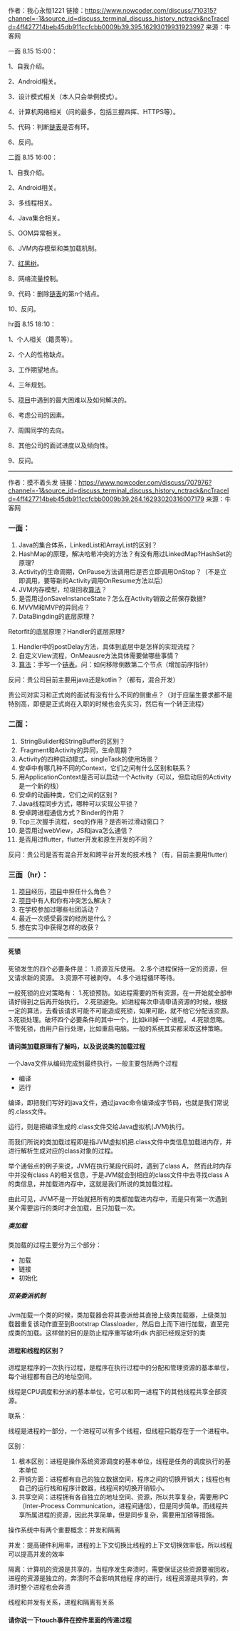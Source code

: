 作者：我心永恒1221
链接：https://www.nowcoder.com/discuss/710315?channel=-1&source_id=discuss_terminal_discuss_history_nctrack&ncTraceId=4ff427714beb45db911ccfcbb0009b39.395.16293019931923997
来源：牛客网



一面 8.15 15:00： 

  1、自我介绍。 

  2、Android相关。 

  3、设计模式相关（本人只会单例模式）。 

  4、计算机网络相关（问的最多，包括三握四挥、HTTPS等）。 

  5、代码：判断[链表]()是否有环。 

  6、反问。 

  


  二面 8.15 16:00： 

  1、自我介绍。 

  2、Android相关。 

  3、多线程相关。 

  4、Java集合相关。 

  5、OOM异常相关。 

  6、JVM内存模型和类加载机制。 

  7、[红黑树]()。 

  8、网络流量控制。 

  9、代码：删除[链表]()的第n个结点。 

  10、反问。 

  


  hr面 8.15 18:10： 

  1、个人相关（籍贯等）。 

  2、个人的性格缺点。 

  3、工作期望地点。 

  4、三年规划。 

  5、[项目]()中遇到的最大困难以及如何解决的。 

  6、考虑公司的因素。 

  7、周围同学的去向。 

  8、其他公司的面试进度以及倾向性。 

  9、反问。 



------------------------------------------------------------------------------------------------

作者：摸不着头发
链接：https://www.nowcoder.com/discuss/707976?channel=-1&source_id=discuss_terminal_discuss_history_nctrack&ncTraceId=4ff427714beb45db911ccfcbb0009b39.264.16293020316007179
来源：牛客网



### 一面： 

1.  Java的集合体系，LinkedList和ArrayList的区别？ 
2.  HashMap的原理，解决哈希冲突的方法？有没有用过LinkedMap?HashSet的原理? 
3.  Activity的生命周期，OnPause方法调用后是否立即调用OnStop？（不是立即调用，要等新的Activity调用OnResume方法以后） 
4.  JVM内存模型，垃圾回收[算法]()？ 
5.  是否用过onSaveInstanceState？怎么在Activity销毁之前保存数据? 
6.  MVVM和MVP的异同点？ 
7.  DataBingding的底层原理？ 

 Retorfit的底层原理？Handler的底层原理? 

1.  Handler中的postDelay方法，具体到底层中是怎样的实现流程？ 
2.  自定义View流程，OnMeausre方法具体需要做哪些事情？ 
3.  [算法]()：手写一个[链表]()。问：如何移除倒数第二个节点（增加前序指针） 

   反问：贵公司目前主要用java还是kotlin？（都有，混合开发）  

​         贵公司对实习和正式岗的面试有没有什么不同的侧重点？（对于应届生要求都不是特别高，即便是正式岗在入职的时候也会先实习，然后有一个转正流程）  

   


###  二面： 

1. ​     StringBulider和StringBuffer的区别？    
2. ​     Fragment和Activity的异同，生命周期？    
3.  Activity的四种启动模式，singleTask的使用场景？ 
4.  安卓中有哪几种不同的Context，它们之间有什么区别和联系？ 
5.  用ApplicationContext是否可以启动一个Activity（可以，但启动后的Activity是一个新的栈） 
6.  安卓的动画种类，它们之间的区别？ 
7.  Java线程同步方式，哪种可以实现公平锁？ 
8.  安卓跨进程通信方式？Binder的作用？ 
9.  Tcp三次握手流程，seq的作用？是否听过滑动窗口？ 
10.  是否用过webView，JS和java怎么通信？ 
11.  是否用过flutter，flutter开发和原生开发的不同？ 

   反问：贵公司是否有混合开发和跨平台开发的技术栈？（有，目前主要用flutter）  

   


###  三面（hr）： 

1.  [项目]()经历，[项目]()中担任什么角色？ 
2.  [项目]()中有人和你有冲突怎么解决？ 
3.  在学校参加过哪些社团活动？ 
4.  最近一次感受最深的经历是什么？ 
5.  想在实习中获得怎样的收获？







---

#### 死锁

死锁发生的四个必要条件是： 1.资源互斥使用。 2.多个进程保持一定的资源，但又请求新的资源。 3.资源不可被剥夺。 4.多个进程循环等待。

 一般死锁的应对策略有： 1.死锁预防。如进程需要的所有资源，在一开始就全部申请好得到之后再开始执行。 2.死锁避免。如进程每次申请申请资源的时候，根据一定的算法，去看该请求可能不可能造成死锁，如果可能，就不给它分配该资源。 3.死锁处理。破坏四个必要条件的其中一个，比如kill掉一个进程。 4.死锁忽略。不管死锁，由用户自行处理，比如重启电脑。一般的系统其实都采取这种策略。

#### 请问类加载原理有了解吗，以及说说类的加载过程

一个Java文件从编码完成到最终执行，一般主要包括两个过程

- 编译
- 运行

编译，即把我们写好的java文件，通过javac命令编译成字节码，也就是我们常说的.class文件。

运行，则是把编译生成的.class文件交给Java虚拟机(JVM)执行。

而我们所说的类加载过程即是指JVM虚拟机把.class文件中类信息加载进内存，并进行解析生成对应的class对象的过程。

举个通俗点的例子来说，JVM在执行某段代码时，遇到了class A， 然而此时内存中并没有class A的相关信息，于是JVM就会到相应的class文件中去寻找class A的类信息，并加载进内存中，这就是我们所说的类加载过程。

由此可见，JVM不是一开始就把所有的类都加载进内存中，而是只有第一次遇到某个需要运行的类时才会加载，且只加载一次。

##### 类加载

类加载的过程主要分为三个部分：

- 加载
- 链接
- 初始化

##### 双亲委派机制

Jvm加载一个类的时候，类加载器会将其委派给其直接上级类加载器，上级类加载器重复该动作直至到Bootstrap Classloader，然后自上而下进行加载，直至完成类的加载。这样做的目的是防止程序重写破坏jdk 内部已经规定好的类

#### 进程和线程的区别？

进程是程序的一次执行过程，是程序在执行过程中的分配和管理资源的基本单位，每个进程都有自己的地址空间。

线程是CPU调度和分派的基本单位，它可以和同一进程下的其他线程共享全部资源。

联系：

线程是进程的一部分，一个进程可以有多个线程，但线程只能存在于一个进程中。

区别：

1. 根本区别：进程是操作系统资源调度的基本单位，线程是任务的调度执行的基本单位
2. 开销方面：进程都有自己的独立数据空间，程序之间的切换开销大；线程也有自己的运行栈和程序计数器，线程间的切换开销较小。
3. 共享空间：进程拥有各自独立的地址空间、资源，所以共享复杂，需要用IPC（Inter-Process Communication，进程间通信），但是同步简单。而线程共享所属进程的资源，因此共享简单，但是同步复杂，需要用加锁等措施。

操作系统中有两个重要概念：并发和隔离

并发：提高硬件利用率，进程的上下文切换比线程的上下文切换效率低，所以线程可以提高并发的效率

隔离：计算机的资源是共享的，当程序发生奔溃时，需要保证这些资源要被回收，进程的资源是独立的，奔溃时不会影响其他程 序的进行，线程资源是共享的，奔溃时整个进程也会奔溃

线程和并发有关系，进程和隔离有关系

#### 请你说一下touch事件在控件里面的传递过程

